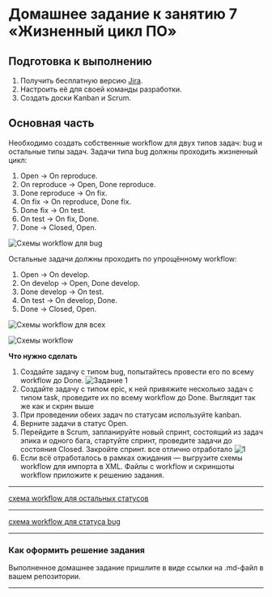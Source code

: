 # Домашнее задание к занятию 7 «Жизненный цикл ПО»

## Подготовка к выполнению

1. Получить бесплатную версию [Jira](https://www.atlassian.com/ru/software/jira/free).
2. Настроить её для своей команды разработки.
3. Создать доски Kanban и Scrum.

## Основная часть

Необходимо создать собственные workflow для двух типов задач: bug и остальные типы задач. Задачи типа bug должны проходить жизненный цикл:

1. Open -> On reproduce.
2. On reproduce -> Open, Done reproduce.
3. Done reproduce -> On fix.
4. On fix -> On reproduce, Done fix.
5. Done fix -> On test.
6. On test -> On fix, Done.
7. Done -> Closed, Open.

![Схемы  workflow для bug](https://github.com/Igor-99/devops-23/assets/29104612/e9ecce61-cf39-42f5-909a-190db37c0e70)

Остальные задачи должны проходить по упрощённому workflow:

1. Open -> On develop.
2. On develop -> Open, Done develop.
3. Done develop -> On test.
4. On test -> On develop, Done.
5. Done -> Closed, Open.

![Схемы  workflow для всех](https://github.com/Igor-99/devops-23/assets/29104612/8d12fac4-ee3d-439e-90d7-fd576b989d53)

![Схемы  workflow](https://github.com/Igor-99/devops-23/assets/29104612/0e6678fe-f965-4a4b-a862-d756348ef6e6)

**Что нужно сделать**

1. Создайте задачу с типом bug, попытайтесь провести его по всему workflow до Done. 
![Задание 1](https://github.com/Igor-99/devops-23/assets/29104612/ef77f2e6-8dd2-49d0-b82a-fe2bd548872f)
1. Создайте задачу с типом epic, к ней привяжите несколько задач с типом task, проведите их по всему workflow до Done. 
Выглядит так же как и скрин выше
1. При проведении обеих задач по статусам используйте kanban. 
1. Верните задачи в статус Open.
1. Перейдите в Scrum, запланируйте новый спринт, состоящий из задач эпика и одного бага, стартуйте спринт, проведите задачи до состояния Closed. Закройте спринт.
все отлично отработало
![1](https://github.com/Igor-99/devops-23/assets/29104612/2a1daf04-6419-4b56-acba-838b31a34a91)
2. Если всё отработалось в рамках ожидания — выгрузите схемы workflow для импорта в XML. Файлы с workflow и скриншоты workflow приложите к решению задания.
---
[схема workflow для остальных статусов](./lesson/images/All.xml)

---
[схема workflow для статуса bug](./lesson/images/Bug.xml) 

---
### Как оформить решение задания

Выполненное домашнее задание пришлите в виде ссылки на .md-файл в вашем репозитории.

---
